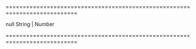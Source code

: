 <!--**
/*-------------------------------------------
    Auto-generated file. Do not modify.
-------------------------------------------

**-->
===========================================================================
<!--hidden--><!--/hidden-->
<!--default-->null<!--/default-->
<!--type-->String | Number<!--/type-->
===========================================================================

<!--shortDescription-->

<!--/shortDescription-->

<!--fullDescription-->

<!--/fullDescription-->